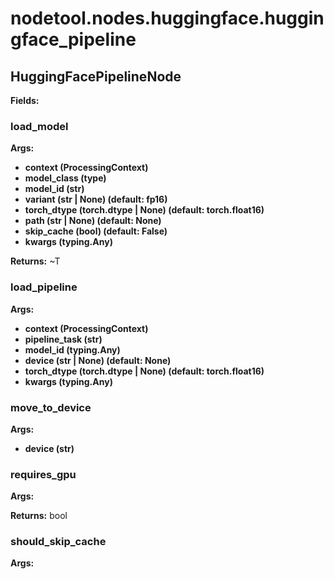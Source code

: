 # nodetool.nodes.huggingface.huggingface_pipeline

## HuggingFacePipelineNode

**Fields:**

### load_model

**Args:**
- **context (ProcessingContext)**
- **model_class (type)**
- **model_id (str)**
- **variant (str | None) (default: fp16)**
- **torch_dtype (torch.dtype | None) (default: torch.float16)**
- **path (str | None) (default: None)**
- **skip_cache (bool) (default: False)**
- **kwargs (typing.Any)**

**Returns:** ~T

### load_pipeline

**Args:**
- **context (ProcessingContext)**
- **pipeline_task (str)**
- **model_id (typing.Any)**
- **device (str | None) (default: None)**
- **torch_dtype (torch.dtype | None) (default: torch.float16)**
- **kwargs (typing.Any)**

### move_to_device

**Args:**
- **device (str)**

### requires_gpu

**Args:**

**Returns:** bool

### should_skip_cache

**Args:**


